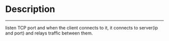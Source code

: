 # Description
------
listen TCP port and when the client connects to it, it connects to server(ip and port) and relays traffic between them.

